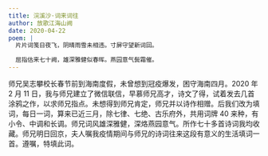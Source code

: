 ```yaml
---
title: 浣溪沙·词来词往
author: 放歌江海山阙
date: 2020-04-22
poem: |
  片片词笺日夜飞，阴晴雨雪未相违。寸屏守望新词回。

  屈指估来七十阙，雄深雅健似春晖。燕园意气鬓霜催。
---
```


师兄吴志攀校长春节前到海南度假，未曾想到冠疫爆发，困守海南四月。2020 年 2 月 11 日，我与师兄建立了微信联信，早慕师兄高才，诗文了得，试着发去几首涂鸦之作，以求师兄指点。未想得到师兄肯定，师兄并以诗作相赠。后我们改为填词，每日一词，算来已近三月，除七律、七绝、古乐府外，共用词牌 40 来种，有小令、中调和长调。师兄词风雄深雅健，深烙燕园意气。所作七十多首诗词我均收藏。师兄明日回京，夫人嘱我疫情期间与师兄的诗词往来这段有意义的生活填词一首。遵嘱，特填此词。
